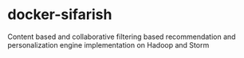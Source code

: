 # docker-sifarish
Content based and collaborative filtering based recommendation and personalization engine implementation on Hadoop and Storm

